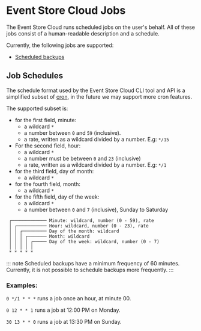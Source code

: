 # Event Store Cloud Jobs

The Event Store Cloud runs scheduled jobs on the user's behalf. All of these jobs consist of a human-readable description and a schedule.

Currently, the following jobs are supported: 
* [Scheduled backups](./scheduled_backups.md)

## Job Schedules

The schedule format used by the Event Store Cloud CLI tool and API is a simplified subset of [cron](https://en.wikipedia.org/wiki/Cron#Overview), in the future we may support more cron features.

The supported subset is:

* for the first field, minute:
    * a wildcard `*`
    * a number between `0` and `59` (inclusive). 
    * a rate, written as a wildcard divided by a number. E.g:  `*/15`
* For the second field, hour:
    * a wildcard `*`
    * a number must be between `0` and `23` (inclusive)
    * a rate, written as a wildcard divided by a number. E.g:  `*/1`
* for the third field, day of month: 
    * a wildcard `*`
* for the fourth field, month: 
    * a wildcard `*`
* for the fifth field, day of the week: 
    * a wildcard `*`
    * a number between `0` and `7` (inclusive), Sunday to Saturday

```
 ┌───────────── Minute: wildcard, number (0 - 59), rate
 │ ┌─────────── Hour: wildcard, number (0 - 23), rate
 │ │ ┌───────── Day of the month: wildcard
 │ │ │ ┌─────── Month: wildcard
 │ │ │ │ ┌───── Day of the week: wildcard, number (0 - 7) 
 │ │ │ │ │
 * * * * * 
```

::: note
Scheduled backups have a minimum frequency of 60 minutes. Currently, it is not possible to schedule backups more frequently.
:::

### Examples:

`0 */1 * * *` runs a job once an hour, at minute 00. 

`0 12 * * 1` runs a job at 12:00 PM on Monday.

`30 13 * * 0` runs a job at 13:30 PM on Sunday.
